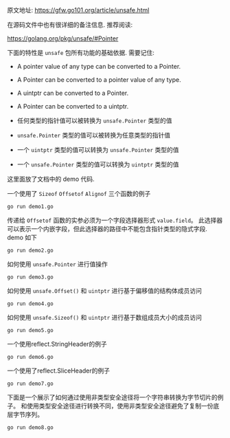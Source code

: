原文地址: https://gfw.go101.org/article/unsafe.html

在源码文件中也有很详细的备注信息. 推荐阅读:

https://golang.org/pkg/unsafe/#Pointer

下面的特性是 `unsafe` 包所有功能的基础依据. 需要记住:

- A pointer value of any type can be converted to a Pointer.
- A Pointer can be converted to a pointer value of any type.
- A uintptr can be converted to a Pointer.
- A Pointer can be converted to a uintptr.


- 任何类型的指针值可以被转换为 `unsafe.Pointer` 类型的值
- `unsafe.Pointer` 类型的值可以被转换为任意类型的指针值
- 一个 `uintptr` 类型的值可以转换为 `unsafe.Pointer` 类型的值
- 一个 `unsafe.Pointer` 类型的值可以转换为 `uintptr` 类型的值

这里面放了文档中的 demo 代码. 

一个使用了 `Sizeof` `Offsetof` `Alignof` 三个函数的例子
```shell script
go run demo1.go
```

传递给 `Offsetof` 函数的实参必须为一个字段选择器形式 `value.field`。 此选择器可以表示一个内嵌字段，但此选择器的路径中不能包含指针类型的隐式字段. demo 如下

```shell script
go run demo2.go
```

如何使用 `unsafe.Pointer` 进行值操作

```shell script
go run demo3.go
```

如何使用 `unsafe.Offset()` 和 `uintptr` 进行基于偏移值的结构体成员访问

```shell script
go run demo4.go
```

如何使用 `unsafe.Sizeof()` 和 `uintptr` 进行基于数组成员大小的成员访问

```shell script
go run demo5.go
```

一个使用reflect.StringHeader的例子

```shell script
go run demo6.go
```

一个使用了reflect.SliceHeader的例子

```shell script
go run demo7.go
```

下面是一个展示了如何通过使用非类型安全途径将一个字符串转换为字节切片的例子。 和使用类型安全途径进行转换不同，使用非类型安全途径避免了复制一份底层字节序列。

```shell script
go run demo8.go
```
